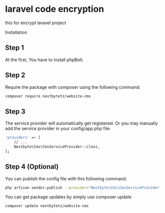 # laravel code encryption
this for encrypt laravel project 



Installation
## Step 1
At the first, You have to install phpBolt.

## Step 2
Require the package with composer using the following command:
```bash
composer require nextbytetz/website-cms
```
## Step 3
The service provider will automatically get registered. Or you may manually add the service provider in your config/app.php file:

```bash
'providers' => [
    // ...
    Nextbyte\Cms\CmsServiceProvider::class,
];

```



## Step 4 (Optional)
You can publish the config file with this following command:

```bash
php artisan vendor:publish --provider="Nextbyte\Cms\CmsServiceProvider"
```


  
You can get package updates by simply use composer update

```bash
composer update nextbytetz/website-cms
```


